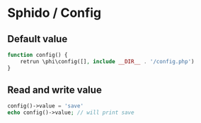 # Sphido / Config

## Default value

```php
function config() {
	retrun \phi\config([], include __DIR__ . '/config.php') 
}
```

## Read and write value

```php
config()->value = 'save'
echo config()->value; // will print save 
```